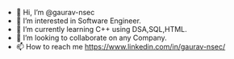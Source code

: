 - 👋 Hi, I’m @gaurav-nsec
- 👀 I’m interested in Software Engineer.
- 🌱 I’m currently learning C++ using DSA,SQL,HTML.
- 💞️ I’m looking to collaborate on any Company.
- 📫 How to reach me https://www.linkedin.com/in/gaurav-nsec/

<!---
gaurav-nsec/gaurav-nsec is a ✨ special ✨ repository because its `README.md` (this file) appears on your GitHub profile.
You can click the Preview link to take a look at your changes.
--->
